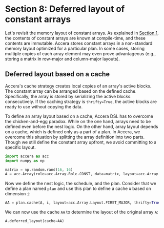 [//]: # (Project: Accera)
[//]: # (Version: v1.2.7)

# Section 8: Deferred layout of constant arrays
Let's revisit the memory layout of constant arrays. As explained in [Section 1](<01%20Arrays.md>), the contents of constant arrays are known at compile-time, and these contents are immutable. Accera stores constant arrays in a non-standard memory layout optimized for a particular plan. In some cases, storing multiple copies of each array element may even prove advantageous (e.g., storing a matrix in row-major and column-major layouts).

## Deferred layout based on a cache
Accera's cache strategy creates local copies of an array's active blocks. The constant array can be arranged based on the defined cache. Specifically, the array is stored by serializing the active blocks consecutively. If the caching strategy is `thrifty=True`, the active blocks are ready to use without copying the data.   

To define an array layout based on a cache, Accera DSL has to overcome the chicken-and-egg paradox. While on the one hand, arrays need to be defined even before the nest logic. On the other hand, array layout depends on a cache, which is defined only as a part of a plan. In Accera, we overcome this situation by splitting the array definition into two parts. Though we still define the constant array upfront, we avoid committing to a specific layout. 
```python
import accera as acc
import numpy as np

matrix = np.random.rand(16, 16)
A = acc.Array(role=acc.Array.Role.CONST, data=matrix, layout=acc.Array.Layout.DEFERRED)
```
Now we define the nest logic, the schedule, and the plan. Consider that we define a plan named `plan` and use this plan to define a cache `A` based on dimension `i`:
```python
AA = plan.cache(A, i, layout=acc.Array.Layout.FIRST_MAJOR, thrifty=True)
```
We can now use the cache `AA` to determine the layout of the original array `A`:
```python
A.deferred_layout(cache=AA)
```


<div style="page-break-after: always;"></div>
